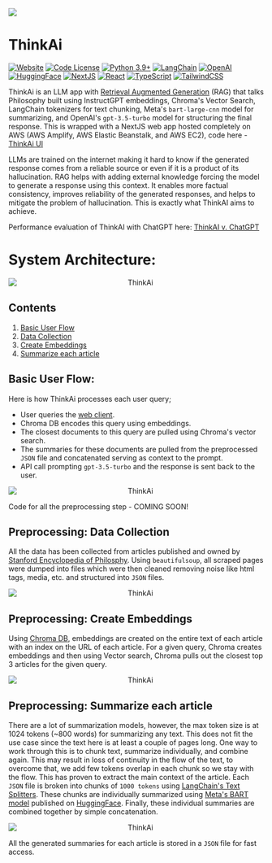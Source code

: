 <!-- <p align="center">
<img src="assets/logo.png" alt="ThinkAi" style="display: block; margin: auto; background-color: transparent;">
</p> -->

![](assets/thinkai-demo2.gif)

# ThinkAi

[![Website](https://img.shields.io/badge/Website-Demo-20B2AA.svg)](https://thinkai.live)
[![Code License](https://img.shields.io/badge/Code%20License-MIT-purple.svg)](https://github.com/OptimalScale/LMFlow/blob/main/LICENSE)
[![Python 3.9+](https://img.shields.io/badge/Python-3.9+-blue.svg)](https://www.python.org/downloads/release/python-390/)
[![LangChain](https://img.shields.io/badge/LangChain-0.0.265-darkgreen.svg)](https://www.langchain.com)
[![OpenAI](https://img.shields.io/badge/OpenAI-gpt_3.5_turbo-red.svg)](https://platform.openai.com)
[![HuggingFace](https://img.shields.io/badge/HuggingFace-meta_bart_large_cnn-yellow.svg)](https://huggingface.co/facebook/bart-large-cnn)
[![NextJS](https://img.shields.io/badge/NextJS-13.4+-black.svg)](https://nextjs.org)
[![React](https://img.shields.io/badge/React-16+-7cc5d9.svg)](https://react.dev)
[![TypeScript](https://img.shields.io/badge/typeScript-007acc?logo=typescript&logoColor=white&style=flat)](https://www.typescriptlang.org)
[![TailwindCSS](https://img.shields.io/badge/tailwindcss-white?&logo=tailwind+css&logoColor=38bdf8&style=flat)](https://tailwindcss.com)

ThinkAi is an LLM app with [Retrieval Augmented Generation](https://ai.facebook.com/blog/retrieval-augmented-generation-streamlining-the-creation-of-intelligent-natural-language-processing-models/) (RAG) that talks Philosophy built using InstructGPT embeddings, Chroma's Vector Search, LangChain tokenizers for text chunking, Meta's `bart-large-cnn` model for summarizing, and OpenAI's `gpt-3.5-turbo` model for structuring the final response. This is wrapped with a NextJS web app hosted completely on AWS (AWS Amplify, AWS Elastic Beanstalk, and AWS EC2), code here - [ThinkAi UI](https://github.com/maanvithag/think-ai-ui)
 
LLMs are trained on the internet making it hard to know if the generated response comes from a reliable source or even if it is a product of its hallucination. RAG helps with adding external knowledge forcing the model to generate a response using this context. It enables more factual consistency, improves reliability of the generated responses, and helps to mitigate the problem of hallucination. This is exactly what ThinkAI aims to achieve.

Performance evaluation of ThinkAI with ChatGPT here: [ThinkAI v. ChatGPT](docs/thinkai_v_chatgpt.md)

# System Architecture:
<p align="center">
<img src="assets/thinkai.png" alt="ThinkAi" style="display: block; margin: auto; background-color: transparent;">
</p> 

<!-- ## ThinkAI WebApp:
Try now for free: http://thinkai.live/
<br/><br/>
![](assets/thinkai-demo.gif) -->

## Contents
1. [Basic User Flow](#user-flow)
2. [Data Collection](#data-collection)
3. [Create Embeddings](#create-embeddings)
4. [Summarize each article](#summarize)

## Basic User Flow: <a name="user-flow"></a>
Here is how ThinkAi processes each user query;
* User queries the [web client](http://thinkai.live/).
* Chroma DB encodes this query using embeddings.
* The closest documents to this query are pulled using Chroma's vector search.
* The summaries for these documents are pulled from the preprocessed `JSON` file and concatenated serving as context to the prompt.
* API call prompting `gpt-3.5-turbo` and the response is sent back to the user.
<p align="center">
<img src="assets/userflow.png" alt="ThinkAi" style="display: block; margin: auto; background-color: transparent;">
</p>

Code for all the preprocessing step - COMING SOON!

## Preprocessing: Data Collection <a name="data-collection"></a>
All the data has been collected from articles published and owned by [Stanford Encyclopedia of Philosphy](https://plato.stanford.edu). Using `beautifulsoup`, all scraped pages were dumped into files which were then cleaned removing noise like html tags, media, etc. and structured into `JSON` files.
<p align="center">
<img src="assets/datacollection.png" alt="ThinkAi" style="display: block; margin: auto; background-color: transparent;">
</p>

## Preprocessing: Create Embeddings <a name="create-embeddings"></a>
Using [Chroma DB](https://www.trychroma.com), embeddings are created on the entire text of each article with an index on the URL of each article. For a given query, Chroma creates embeddings and then using Vector search, Chroma pulls out the closest top 3 articles for the given query.
<p align="center">
<img src="assets/chromaembeddings.png" alt="ThinkAi" style="display: block; margin: auto; background-color: transparent;">
</p> 

## Preprocessing: Summarize each article <a name="summarize"></a>
There are a lot of summarization models, however, the max token size is at 1024 tokens (~800 words) for summarizing any text. This does not fit the use case since the text here is at least a couple of pages long. One way to work through this is to chunk text, summarize individually, and combine again. This may result in loss of continuity in the flow of the text, to overcome that, we add few tokens overlap in each chunk so we stay with the flow. This has proven to extract the main context of the article. Each `JSON` file is broken into chunks of `1000 tokens` using [LangChain's Text Splitters](https://python.langchain.com/docs/modules/data_connection/document_transformers/). These chunks are individually summarized using [Meta's BART model](https://arxiv.org/abs/1910.13461) published on [HuggingFace](https://huggingface.co/facebook/bart-large-cnn). Finally, these individual summaries are combined together by simple concatenation.
<p align="center">
<img src="assets/summarize.png" alt="ThinkAi" style="display: block; margin: auto; background-color: transparent;">
</p>

All the generated summaries for each article is stored in a `JSON` file for fast access.